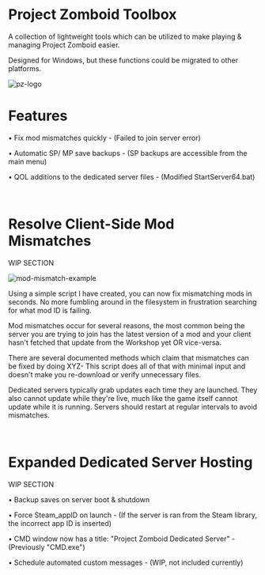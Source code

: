 # Project Zomboid Toolbox
A collection of lightweight tools which can be utilized to make playing & managing Project Zomboid easier.

Designed for Windows, but these functions could be migrated to other platforms.

![pz-logo](https://i.ibb.co/nzzbB4f/pztoolbox.png)

# Features
• Fix mod mismatches quickly - (Failed to join server error)

• Automatic SP/ MP save backups - (SP backups are accessible from the main menu)

• QOL additions to the dedicated server files - (Modified StartServer64.bat)

<br>

# Resolve Client-Side Mod Mismatches
WIP SECTION

![mod-mismatch-example](https://i.ibb.co/4MrjnP1/mismatchexample-S.png)

Using a simple script I have created, you can now fix mismatching mods in seconds. No more fumbling around in the filesystem in frustration searching for what mod ID is failing.

Mod mismatches occur for several reasons, the most common being the server you are trying to join has the latest version of a mod and your client hasn't fetched that update from the Workshop yet OR vice-versa. 

There are several documented methods which claim that mismatches can be fixed by doing XYZ- This script does all of that with minimal input and doesn't make you re-download or verify unnecessary files.

Dedicated servers typically grab updates each time they are launched. They also cannot update while they're live, much like the game itself cannot update while it is running. Servers should restart at regular intervals to avoid mismatches.

<br>

# Expanded Dedicated Server Hosting
WIP SECTION

• Backup saves on server boot & shutdown

• Force Steam_appID on launch - (If the server is ran from the Steam library, the incorrect app ID is inserted)

• CMD window now has a title: "Project Zomboid Dedicated Server" - (Previously "CMD.exe")

• Schedule automated custom messages - (WIP, not included currently)
